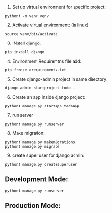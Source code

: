 1. Set up virtual environment for specific project:
```
python3 -m venv venv
```

2. Activate virtual environment: (in linux)
```
source venv/bin/activate
```

3. INstall django:
```
pip install django
```

4. Environment Requiremtns file add:
```
pip freeze >requirements.txt 
```

5. Create django-admin project in same directory:
```
django-admin startproject todo .
```

6. Create an app inside django project:
```
python3 manage.py startapp todoapp
```

7. run server
```
python3 manage.py runserver
```

8. Make migration:
```
python3 manage.py makemigrations
python3 manage.py migrate
```

9. create super user for django admin:
```
python3 manage.py createsuperuser
```

## Development Mode:

```
python3 manage.py runserver
```

## Production Mode:
```

```
